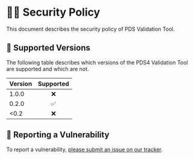 # 👮‍♀️ Security Policy

This document describes the security policy of PDS Validation Tool.


## 📀 Supported Versions

The following table describes which versions of the PDS4 Validation Tool are supported and which are not.

| Version | Supported  |
|:--------|:----------:|
| 1.0.0   | ❌         |
| 0.2.0   | ✅         |
| <0.2    | ❌         |


## 🚨 Reporting a Vulnerability

To report a vulnerability, [please submit an issue on our tracker](https://github.com/NASA-PDS/api-search-query-lexer/issues/new?template=vulnerability-issue.md).

